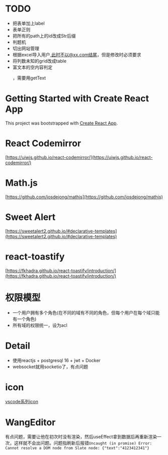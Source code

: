 # TODO
- 把表单加上label
- 表单正则
- 把所有的path上的id改成Str后缀
- 判题机
- 切出网站管理
- 根据excel导入用户,此时不以@xx.com结尾，但是修改时必须要求
- 将列数未知的grid改成table
- 富文本的空内容判定 <p></p>，需要用getText

# Getting Started with Create React App

This project was bootstrapped with [Create React App](https://github.com/facebook/create-react-app).


# React Codemirror
[https://uiwjs.github.io/react-codemirror/](https://uiwjs.github.io/react-codemirror/)


# Math.js
[https://github.com/josdejong/mathjs](https://github.com/josdejong/mathjs)
# Sweet Alert
[https://sweetalert2.github.io/#declarative-templates](https://sweetalert2.github.io/#declarative-templates)

# react-toastify
[https://fkhadra.github.io/react-toastify/introduction/](https://fkhadra.github.io/react-toastify/introduction/)

# 权限模型
- 一个用户拥有多个角色(在不同的域有不同的角色，但每个用户在每个域只能有一个角色)
- 所有域的权限统一，设为acl

# Detail
- 使用reactjs + postgresql 16 + jwt + Docker
- websocket就用socketio了，有点问题

# icon
[vscode系列icon](https://react-icons.github.io/react-icons/icons/vsc/)

# WangEditor
有点问题，需要让他在初次时没有渲染，然后useEffect拿到数据后再重新渲染一次，这样就不会出问题。问题指刷新后报错`Uncaught (in promise) Error: Cannot resolve a DOM node from Slate node: {"text":"4123412341"}`